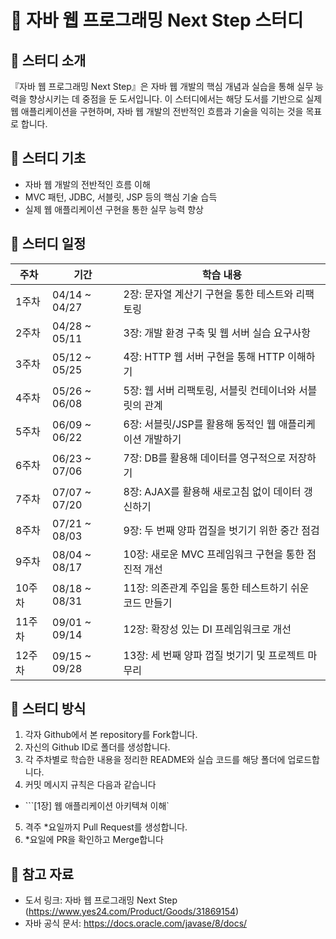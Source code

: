 # 📘 자바 웹 프로그래밍 Next Step 스터디

## 🔷 스터디 소개
『자바 웹 프로그래밍 Next Step』은 자바 웹 개발의 핵심 개념과 실습을 통해 실무 능력을 향상시키는 데 중점을 둔 도서입니다. 이 스터디에서는 해당 도서를 기반으로 실제 웹 애플리케이션을 구현하며, 자바 웹 개발의 전반적인 흐름과 기술을 익히는 것을 목표로 합니다.

## 🔷 스터디 기초
- 자바 웹 개발의 전반적인 흐름 이해​
- MVC 패턴, JDBC, 서블릿, JSP 등의 핵심 기술 습득​
- 실제 웹 애플리케이션 구현을 통한 실무 능력 향상

## 🔷 스터디 일정
| 주차   | 기간           | 학습 내용                                               |
|--------|----------------|--------------------------------------------------------|
| 1주차  | 04/14 ~ 04/27  | 2장: 문자열 계산기 구현을 통한 테스트와 리팩토링       |
| 2주차  | 04/28 ~ 05/11  | 3장: 개발 환경 구축 및 웹 서버 실습 요구사항           |
| 3주차  | 05/12 ~ 05/25  | 4장: HTTP 웹 서버 구현을 통해 HTTP 이해하기           |
| 4주차  | 05/26 ~ 06/08  | 5장: 웹 서버 리팩토링, 서블릿 컨테이너와 서블릿의 관계 |
| 5주차  | 06/09 ~ 06/22  | 6장: 서블릿/JSP를 활용해 동적인 웹 애플리케이션 개발하기 |
| 6주차  | 06/23 ~ 07/06  | 7장: DB를 활용해 데이터를 영구적으로 저장하기         |
| 7주차  | 07/07 ~ 07/20  | 8장: AJAX를 활용해 새로고침 없이 데이터 갱신하기      |
| 8주차  | 07/21 ~ 08/03  | 9장: 두 번째 양파 껍질을 벗기기 위한 중간 점검        |
| 9주차  | 08/04 ~ 08/17  | 10장: 새로운 MVC 프레임워크 구현을 통한 점진적 개선   |
| 10주차 | 08/18 ~ 08/31  | 11장: 의존관계 주입을 통한 테스트하기 쉬운 코드 만들기 |
| 11주차 | 09/01 ~ 09/14  | 12장: 확장성 있는 DI 프레임워크로 개선                 |
| 12주차 | 09/15 ~ 09/28  | 13장: 세 번째 양파 껍질 벗기기 및 프로젝트 마무리      |

## 🔷 스터디 방식
1. 각자 Github에서 본 repository를 Fork합니다.
2. 자신의 Github ID로 폴더를 생성합니다.
3. 각 주차별로 학습한 내용을 정리한 README와 실습 코드를 해당 폴더에 업로드합니다.
4. 커밋 메시지 규칙은 다음과 같습니다
- ```[1장] 웹 애플리케이션 아키텍쳐 이해`
5. 격주 *요일까지 Pull Request를 생성합니다.
6. *요일에 PR을 확인하고 Merge합니다

## 🔷 참고 자료
- 도서 링크: 자바 웹 프로그래밍 Next Step​ (https://www.yes24.com/Product/Goods/31869154)
- 자바 공식 문서: https://docs.oracle.com/javase/8/docs/
